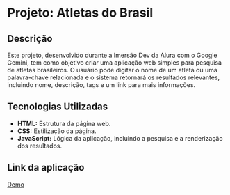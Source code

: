 # Projeto: Atletas do Brasil

## Descrição
Este projeto, desenvolvido durante a Imersão Dev da Alura com o Google Gemini, tem como objetivo criar uma aplicação web simples para pesquisa de atletas brasileiros. O usuário pode digitar o nome de um atleta ou uma palavra-chave relacionada e o sistema retornará os resultados relevantes, incluindo nome, descrição, tags e um link para mais informações.

## Tecnologias Utilizadas
* **HTML:** Estrutura da página web.
* **CSS:** Estilização da página.
* **JavaScript:** Lógica da aplicação, incluindo a pesquisa e a renderização dos resultados.

## Link da aplicação
[Demo](https://olimpiadas-imersao-alura-gemini-kappa.vercel.app/)
